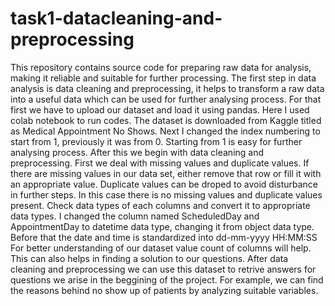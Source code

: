 # task1-datacleaning-and-preprocessing
This repository contains source code for  preparing raw data for analysis, making it reliable and suitable for further processing.
The first step in data analysis is data cleaning and preprocessing, it helps to transform a raw data into a useful data which can be used for further analysing process.
For that first we have to upload our dataset and load it using pandas. Here I used colab notebook to run codes.
The dataset is downloaded from Kaggle titled as Medical Appointment No Shows.
Next I changed the index numbering to start from 1, previously it was from 0. Starting from 1 is easy for further analysing process.
After this we begin with data cleaning and preprocessing.
First we deal with missing values and duplicate values. If there are missing values in our data set, either remove that row or fill it with an appropriate value. Duplicate values can be droped to avoid disturbance in further steps.
In this case there is no missing values and duplicate values present.
Check data types of each columns and convert it to appropriate data types.
I changed the column named ScheduledDay and AppointmentDay to datetime data type, changing it from object data type.
Before that the date and time is standardized into dd-mm-yyyy HH:MM:SS 
For better understanding of our dataset value count of columns will help. This can also helps in finding a solution to our questions.
After data cleaning and preprocessing we can use this dataset to retrive answers for questions we arise in the beggining of the project.
For example, we can find the reasons behind no show up of patients by analyzing suitable variables.

